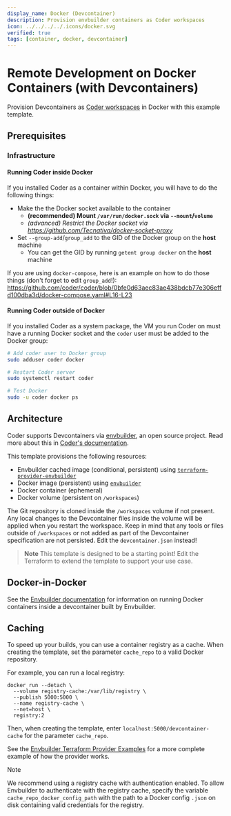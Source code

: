 ```yaml
---
display_name: Docker (Devcontainer)
description: Provision envbuilder containers as Coder workspaces
icon: ../../../../.icons/docker.svg
verified: true
tags: [container, docker, devcontainer]
---
```


# Remote Development on Docker Containers (with Devcontainers)

Provision Devcontainers as [Coder workspaces](https://coder.com/docs/workspaces) in Docker with this example template.

## Prerequisites

### Infrastructure

#### Running Coder inside Docker

If you installed Coder as a container within Docker, you will have to do the following things:

- Make the the Docker socket available to the container
  - **(recommended) Mount `/var/run/docker.sock` via `--mount`/`volume`**
  - _(advanced) Restrict the Docker socket via https://github.com/Tecnativa/docker-socket-proxy_
- Set `--group-add`/`group_add` to the GID of the Docker group on the **host** machine
  - You can get the GID by running `getent group docker` on the **host** machine

If you are using `docker-compose`, here is an example on how to do those things (don't forget to edit `group_add`!):
https://github.com/coder/coder/blob/0bfe0d63aec83ae438bdcb77e306effd100dba3d/docker-compose.yaml#L16-L23

#### Running Coder outside of Docker

If you installed Coder as a system package, the VM you run Coder on must have a running Docker socket and the `coder` user must be added to the Docker group:

```sh
# Add coder user to Docker group
sudo adduser coder docker

# Restart Coder server
sudo systemctl restart coder

# Test Docker
sudo -u coder docker ps
```

## Architecture

Coder supports Devcontainers via [envbuilder](https://github.com/coder/envbuilder), an open source project. Read more about this in [Coder's documentation](https://coder.com/docs/templates/dev-containers).

This template provisions the following resources:

- Envbuilder cached image (conditional, persistent) using [`terraform-provider-envbuilder`](https://github.com/coder/terraform-provider-envbuilder)
- Docker image (persistent) using [`envbuilder`](https://github.com/coder/envbuilder)
- Docker container (ephemeral)
- Docker volume (persistent on `/workspaces`)

The Git repository is cloned inside the `/workspaces` volume if not present.
Any local changes to the Devcontainer files inside the volume will be applied when you restart the workspace.
Keep in mind that any tools or files outside of `/workspaces` or not added as part of the Devcontainer specification are not persisted.
Edit the `devcontainer.json` instead!

> **Note**
> This template is designed to be a starting point! Edit the Terraform to extend the template to support your use case.

## Docker-in-Docker

See the [Envbuilder documentation](https://github.com/coder/envbuilder/blob/main/docs/docker.md) for information on running Docker containers inside a devcontainer built by Envbuilder.

## Caching

To speed up your builds, you can use a container registry as a cache.
When creating the template, set the parameter `cache_repo` to a valid Docker repository.

For example, you can run a local registry:

```shell
docker run --detach \
  --volume registry-cache:/var/lib/registry \
  --publish 5000:5000 \
  --name registry-cache \
  --net=host \
  registry:2
```

Then, when creating the template, enter `localhost:5000/devcontainer-cache` for the parameter `cache_repo`.

See the [Envbuilder Terraform Provider Examples](https://github.com/coder/terraform-provider-envbuilder/blob/main/examples/resources/envbuilder_cached_image/envbuilder_cached_image_resource.tf/) for a more complete example of how the provider works.

> [!NOTE]
> We recommend using a registry cache with authentication enabled.
> To allow Envbuilder to authenticate with the registry cache, specify the variable `cache_repo_docker_config_path`
> with the path to a Docker config `.json` on disk containing valid credentials for the registry.
